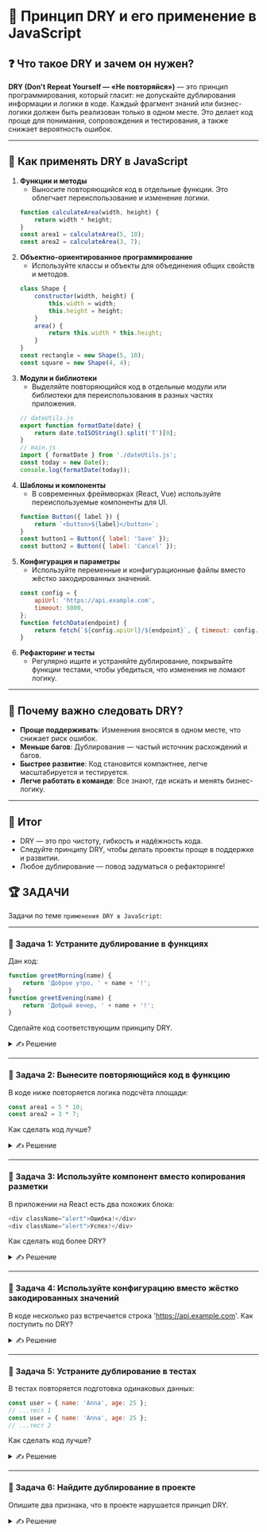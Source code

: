 # 📌 Принцип DRY и его применение в JavaScript

## ❓ Что такое DRY и зачем он нужен?

**DRY (Don't Repeat Yourself — «Не повторяйся»)** — это принцип программирования, который гласит: не допускайте дублирования информации и логики в коде. Каждый фрагмент знаний или бизнес-логики должен быть реализован только в одном месте. Это делает код проще для понимания, сопровождения и тестирования, а также снижает вероятность ошибок.

---

## 🔹 Как применять DRY в JavaScript

1. **Функции и методы**
   - Выносите повторяющийся код в отдельные функции. Это облегчает переиспользование и изменение логики.
   ```javascript
   function calculateArea(width, height) {
       return width * height;
   }
   const area1 = calculateArea(5, 10);
   const area2 = calculateArea(3, 7);
   ```
2. **Объектно-ориентированное программирование**
   - Используйте классы и объекты для объединения общих свойств и методов.
   ```javascript
   class Shape {
       constructor(width, height) {
           this.width = width;
           this.height = height;
       }
       area() {
           return this.width * this.height;
       }
   }
   const rectangle = new Shape(5, 10);
   const square = new Shape(4, 4);
   ```
3. **Модули и библиотеки**
   - Выделяйте повторяющийся код в отдельные модули или библиотеки для переиспользования в разных частях приложения.
   ```javascript
   // dateUtils.js
   export function formatDate(date) {
       return date.toISOString().split('T')[0];
   }
   // main.js
   import { formatDate } from './dateUtils.js';
   const today = new Date();
   console.log(formatDate(today));
   ```
4. **Шаблоны и компоненты**
   - В современных фреймворках (React, Vue) используйте переиспользуемые компоненты для UI.
   ```javascript
   function Button({ label }) {
       return `<button>${label}</button>`;
   }
   const button1 = Button({ label: 'Save' });
   const button2 = Button({ label: 'Cancel' });
   ```
5. **Конфигурация и параметры**
   - Используйте переменные и конфигурационные файлы вместо жёстко закодированных значений.
   ```javascript
   const config = {
       apiUrl: 'https://api.example.com',
       timeout: 5000,
   };
   function fetchData(endpoint) {
       return fetch(`${config.apiUrl}/${endpoint}`, { timeout: config.timeout });
   }
   ```
6. **Рефакторинг и тесты**
   - Регулярно ищите и устраняйте дублирование, покрывайте функции тестами, чтобы убедиться, что изменения не ломают логику.

---

## 🔹 Почему важно следовать DRY?

- **Проще поддерживать**: Изменения вносятся в одном месте, что снижает риск ошибок.
- **Меньше багов**: Дублирование — частый источник расхождений и багов.
- **Быстрее развитие**: Код становится компактнее, легче масштабируется и тестируется.
- **Легче работать в команде**: Все знают, где искать и менять бизнес-логику.

---

## 🎯 Итог

- DRY — это про чистоту, гибкость и надёжность кода.
- Следуйте принципу DRY, чтобы делать проекты проще в поддержке и развитии.
- Любое дублирование — повод задуматься о рефакторинге!

## 🏆 ЗАДАЧИ

Задачи по теме `применения DRY в JavaScript`:

---

### 📌 Задача 1: Устраните дублирование в функциях
Дан код:
```javascript
function greetMorning(name) {
    return 'Доброе утро, ' + name + '!';
}
function greetEvening(name) {
    return 'Добрый вечер, ' + name + '!';
}
```
Сделайте код соответствующим принципу DRY.
<details>
<summary>✍ Решение</summary>

```javascript
function greet(timeOfDay, name) {
    return `Добрый ${timeOfDay}, ${name}!`;
}
```
</details>

---

### 📌 Задача 2: Вынесите повторяющийся код в функцию
В коде ниже повторяется логика подсчёта площади:
```javascript
const area1 = 5 * 10;
const area2 = 3 * 7;
```
Как сделать код лучше?
<details>
<summary>✍ Решение</summary>

```javascript
function calculateArea(width, height) {
    return width * height;
}
const area1 = calculateArea(5, 10);
const area2 = calculateArea(3, 7);
```
</details>

---

### 📌 Задача 3: Используйте компонент вместо копирования разметки
В приложении на React есть два похожих блока:
```javascript
<div className="alert">Ошибка!</div>
<div className="alert">Успех!</div>
```
Как сделать код более DRY?
<details>
<summary>✍ Решение</summary>

```javascript
function Alert({ message }) {
    return <div className="alert">{message}</div>;
}
// <Alert message="Ошибка!" />
// <Alert message="Успех!" />
```
</details>

---

### 📌 Задача 4: Используйте конфигурацию вместо жёстко закодированных значений
В коде несколько раз встречается строка 'https://api.example.com'. Как поступить по DRY?
<details>
<summary>✍ Решение</summary>

```javascript
const API_URL = 'https://api.example.com';
function fetchData(endpoint) {
    return fetch(`${API_URL}/${endpoint}`);
}
```
</details>

---

### 📌 Задача 5: Устраните дублирование в тестах
В тестах повторяется подготовка одинаковых данных:
```javascript
const user = { name: 'Anna', age: 25 };
// ...тест 1
const user = { name: 'Anna', age: 25 };
// ...тест 2
```
Как сделать код лучше?
<details>
<summary>✍ Решение</summary>

```javascript
const user = { name: 'Anna', age: 25 };
// ...тест 1
// ...тест 2
```
</details>

---

### 📌 Задача 6: Найдите дублирование в проекте
Опишите два признака, что в проекте нарушается принцип DRY.
<details>
<summary>✍ Решение</summary>

1. Одинаковые фрагменты кода встречаются в разных файлах или функциях.
2. Изменения в бизнес-логике приходится вносить в нескольких местах.
```
</details>

---

🎉 Практикуйте DRY — и ваши проекты станут чище, гибче и удобнее для развития!

--- 